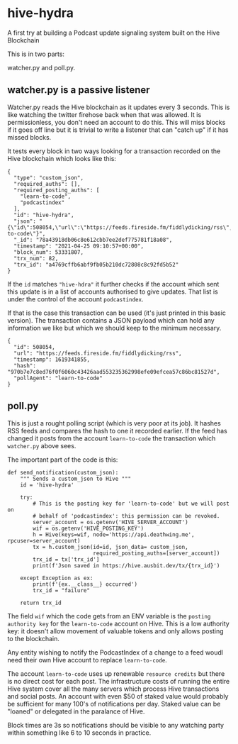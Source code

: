# hive-hydra
A first try at building a Podcast update signaling system built on the Hive Blockchain


This is in two parts:

watcher.py and poll.py.


## watcher.py is a passive listener

Watcher.py reads the Hive blockchain as it updates every 3 seconds. This is like watching the twitter firehose back when that was allowed. It is permissionless, you don't need an account to do this. This will miss blocks if it goes off line but it is trivial to write a listener that can "catch up" if it has missed blocks.

It tests every block in two ways looking for a transaction recorded on the Hive blockchain which looks like this:

```
{
  "type": "custom_json",
  "required_auths": [],
  "required_posting_auths": [
    "learn-to-code",
    "podcastindex"
  ],
  "id": "hive-hydra",
  "json": "{\"id\":508054,\"url\":\"https://feeds.fireside.fm/fiddlydicking/rss\",\"timestamp\":1619341855,\"hash\":\"970b7e7c8ed76f0f6060c43426aad553235362998efe09efcea57c86bc81527d\",\"pollAgent\":\"learn-to-code\"}",
  "_id": "78a43918db06c8e612cbb7ee2def775781f18a08",
  "timestamp": "2021-04-25 09:10:57+00:00",
  "block_num": 53331807,
  "trx_num": 82,
  "trx_id": "a4769cffb6abf9fb05b210dc72808c8c92fd5b52"
}
```
If the ```id``` matches ```"hive-hdra"``` it further checks if the account which sent this update is in a list of accounts authorised to give updates. That list is under the control of the account ```podcastindex```.

If that is the case this transaction can be used (it's just printed in this basic version). The transaction contains a JSON payload which can hold any information we like but which we should keep to the minimum necessary.

```
{
  "id": 508054,
  "url": "https://feeds.fireside.fm/fiddlydicking/rss",
  "timestamp": 1619341855,
  "hash": "970b7e7c8ed76f0f6060c43426aad553235362998efe09efcea57c86bc81527d",
  "pollAgent": "learn-to-code"
}
```


## poll.py

This is just a rought polling script (which is very poor at its job). It hashes RSS feeds and compares the hash to one it recorded earlier. If the feed has changed it posts from the account ```learn-to-code``` the transaction which ```watcher.py``` above sees.

The important part of the code is this:

```
def send_notification(custom_json):
    """ Sends a custom_json to Hive """
    id = 'hive-hydra'

    try:
        # This is the posting key for 'learn-to-code' but we will post on
        # behalf of 'podcastindex': this permission can be revoked.
        server_account = os.getenv('HIVE_SERVER_ACCOUNT')
        wif = os.getenv('HIVE_POSTING_KEY')
        h = Hive(keys=wif, node='https://api.deathwing.me', rpcuser=server_account)
        tx = h.custom_json(id=id, json_data= custom_json,
                           required_posting_auths=[server_account])
        trx_id = tx['trx_id']
        print(f'Json saved in https://hive.ausbit.dev/tx/{trx_id}')

    except Exception as ex:
        print(f'{ex.__class__} occurred')
        trx_id = "failure"

    return trx_id
```

The field ```wif``` which the code gets from an ENV variable is the ```posting authority key``` for the ```learn-to-code``` account on Hive. This is a low authority key: it doesn't allow movement of valuable tokens and only allows posting to the blockchain.

Any entity wishing to notify the PodcastIndex of a change to a feed woudl need their own Hive account to replace ```learn-to-code```.

The account ```learn-to-code``` uses up renewable ```resource credits``` but there is no direct cost for each post. The infrastructure costs of running the entire Hive system cover all the many servers which process Hive transactions and social posts. An account with even $50 of staked value would probably be sufficient for many 100's of notifications per day. Staked value can be "loaned" or delegated in the paralance of Hive.

Block times are 3s so notifications should be visible to any watching party within something like 6 to 10 seconds in practice.
